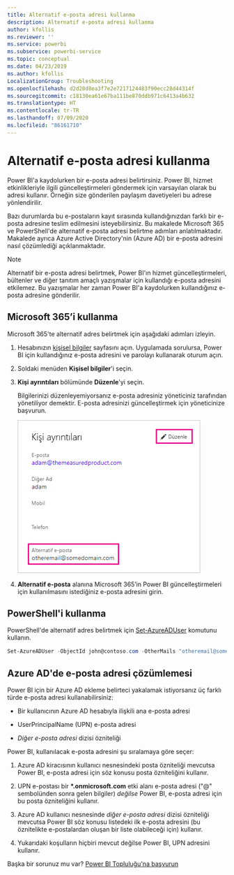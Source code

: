 ```yaml
---
title: Alternatif e-posta adresi kullanma
description: Alternatif e-posta adresi kullanma
author: kfollis
ms.reviewer: ''
ms.service: powerbi
ms.subservice: powerbi-service
ms.topic: conceptual
ms.date: 04/23/2019
ms.author: kfollis
LocalizationGroup: Troubleshooting
ms.openlocfilehash: d2d28d8ea3f7e2e7217124483f90ecc28d44314f
ms.sourcegitcommit: c18130ea61e67ba111be870ddb971c6413a4b632
ms.translationtype: HT
ms.contentlocale: tr-TR
ms.lasthandoff: 07/09/2020
ms.locfileid: "86161710"
---
```

# <a name="use-an-alternate-email-address"></a>Alternatif e-posta adresi kullanma

Power BI'a kaydolurken bir e-posta adresi belirtirsiniz. Power BI, hizmet etkinlikleriyle ilgili güncelleştirmeleri göndermek için varsayılan olarak bu adresi kullanır. Örneğin size gönderilen paylaşım davetiyeleri bu adrese yönlendirilir.

Bazı durumlarda bu e-postaların kayıt sırasında kullandığınızdan farklı bir e-posta adresine teslim edilmesini isteyebilirsiniz. Bu makalede Microsoft 365 ve PowerShell'de alternatif e-posta adresi belirtme adımları anlatılmaktadır. Makalede ayrıca Azure Active Directory'nin (Azure AD) bir e-posta adresini nasıl çözümlediği açıklanmaktadır.

> [!NOTE]
> Alternatif bir e-posta adresi belirtmek, Power BI'ın hizmet güncelleştirmeleri, bültenler ve diğer tanıtım amaçlı yazışmalar için kullandığı e-posta adresini etkilemez. Bu yazışmalar her zaman Power BI'a kaydolurken kullandığınız e-posta adresine gönderilir.

## <a name="use-microsoft-365"></a>Microsoft 365’i kullanma

Microsoft 365'te alternatif adres belirtmek için aşağıdaki adımları izleyin.

1. Hesabınızın [kişisel bilgiler](https://portal.office.com/account/#personalinfo) sayfasını açın. Uygulamada sorulursa, Power BI için kullandığınız e-posta adresini ve parolayı kullanarak oturum açın.

1. Soldaki menüden **Kişisel bilgiler**'i seçin.

1. **Kişi ayrıntıları** bölümünde **Düzenle**'yi seçin.

    Bilgilerinizi düzenleyemiyorsanız e-posta adresiniz yöneticiniz tarafından yönetiliyor demektir. E-posta adresinizi güncelleştirmek için yöneticinize başvurun.

    ![Alternatif bir e-posta belirtmeyi gösteren, Kişi ayrıntıları iletişim kutusunun ekran görüntüsü.](media/service-admin-alternate-email-address-for-power-bi/contact-details.png)

1. **Alternatif e-posta** alanına Microsoft 365’in Power BI güncelleştirmeleri için kullanılmasını istediğiniz e-posta adresini girin.

## <a name="use-powershell"></a>PowerShell'i kullanma

PowerShell'de alternatif adres belirtmek için [Set-AzureADUser](/powershell/module/azuread/set-azureaduser/) komutunu kullanın.

```powershell
Set-AzureADUser -ObjectId john@contoso.com -OtherMails "otheremail@somedomain.com"
```

## <a name="email-address-resolution-in-azure-ad"></a>Azure AD'de e-posta adresi çözümlemesi

Power BI için bir Azure AD ekleme belirteci yakalamak istiyorsanız üç farklı türde e-posta adresi kullanabilirsiniz:

* Bir kullanıcının Azure AD hesabıyla ilişkili ana e-posta adresi

* UserPrincipalName (UPN) e-posta adresi

* *Diğer e-posta adresi* dizisi özniteliği

Power BI, kullanılacak e-posta adresini şu sıralamaya göre seçer:

1. Azure AD kiracısının kullanıcı nesnesindeki posta özniteliği mevcutsa Power BI, e-posta adresi için söz konusu posta özniteliğini kullanır.

1. UPN e-postası bir **\*.onmicrosoft.com** etki alanı e-posta adresi ("\@" sembolünden sonra gelen bilgiler) *değilse* Power BI, e-posta adresi için bu posta özniteliğini kullanır.

1. Azure AD kullanıcı nesnesinde *diğer e-posta adresi* dizisi özniteliği mevcutsa Power BI söz konusu listedeki ilk e-posta adresini (bu öznitelikte e-postalardan oluşan bir liste olabileceği için) kullanır.

1. Yukarıdaki koşulların hiçbiri mevcut değilse Power BI, UPN adresini kullanır.

Başka bir sorunuz mu var? [Power BI Topluluğu'na başvurun](https://community.powerbi.com/)